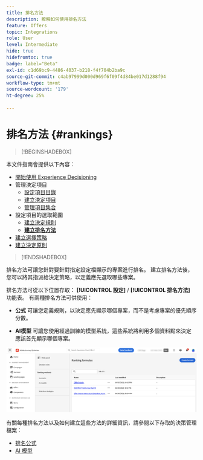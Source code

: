 ```yaml
---
title: 排名方法
description: 瞭解如何使用排名方法
feature: Offers
topic: Integrations
role: User
level: Intermediate
hide: true
hidefromtoc: true
badge: label="Beta"
exl-id: c1d69bc9-4486-4037-b218-f4f704b2ba9c
source-git-commit: c4ab97999d000d969f6f09f4d84be017d1288f94
workflow-type: tm+mt
source-wordcount: '179'
ht-degree: 25%

---
```


# 排名方法 {#rankings}

>[!BEGINSHADEBOX]

本文件指南會提供以下內容：

* [開始使用 Experience Decisioning](gs-experience-decisioning.md)
* 管理決定項目
   * [設定項目目錄](catalogs.md)
   * [建立決定項目](items.md)
   * [管理項目集合](collections.md)
* 設定項目的選取範圍
   * [建立決定規則](rules.md)
   * **[建立排名方法](ranking.md)**
* [建立選擇策略](selection-strategies.md)
* [建立決定原則](create-decision.md)

>[!ENDSHADEBOX]

排名方法可讓您針對要針對指定設定檔顯示的專案進行排名。 建立排名方法後，您可以將其指派給決定策略，以定義應先選取哪些專案。

排名方法可從以下位置存取： **[!UICONTROL 設定]** / **[!UICONTROL 排名方法]** 功能表。 有兩種排名方法可供使用：

* **公式** 可讓您定義規則，以決定應先顯示哪個專案，而不是考慮專案的優先順序分數。

* **AI模型** 可讓您使用經過訓練的模型系統，這些系統將利用多個資料點來決定應該首先顯示哪個專案。

![](assets/ranking-create.png)

有關每種排名方法以及如何建立這些方法的詳細資訊，請參閱以下存取的決策管理檔案：

* [排名公式](../offers/ranking/create-ranking-formulas.md)
* [AI 模型](../offers/ranking/ai-models.md)
